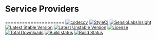 # Service Providers
=====================
[![codecov](https://codecov.io/gh/speedwork/provider/branch/master/graph/badge.svg)](https://codecov.io/gh/speedwork/provider)
[![StyleCI](https://styleci.io/repos/41150261/shield)](https://styleci.io/repos/41150261)
[![SensioLabsInsight](https://insight.sensiolabs.com/projects/c00f5ae4-3448-492b-bedf-703b6fc56459/mini.png)](https://insight.sensiolabs.com/projects/c00f5ae4-3448-492b-bedf-703b6fc56459)
[![Latest Stable Version](https://poser.pugx.org/speedwork/provider/v/stable)](https://packagist.org/packages/speedwork/provider)
[![Latest Unstable Version](https://poser.pugx.org/speedwork/provider/v/unstable)](https://packagist.org/packages/speedwork/provider)
[![License](https://poser.pugx.org/speedwork/provider/license)](https://packagist.org/packages/speedwork/provider)
[![Total Downloads](https://poser.pugx.org/speedwork/provider/downloads)](https://packagist.org/packages/speedwork/provider)
[![Build status](https://ci.appveyor.com/api/projects/status/10aw52t4ga4kek27?svg=true)](https://ci.appveyor.com/project/2stech/provider)
[![Build Status](https://travis-ci.org/speedwork/provider.svg?branch=master)](https://travis-ci.org/speedwork/provider)
